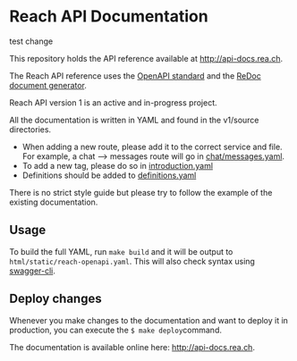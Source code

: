 # Reach API Documentation

test change

This repository holds the API reference available at http://api-docs.rea.ch.

The Reach API reference uses the [OpenAPI standard](https://openapis.org/) and the [ReDoc document generator](https://github.com/Rebilly/ReDoc).

Reach API version 1 is an active and in-progress project.

All the documentation is written in YAML and found in the v1/source directories.

* When adding a new route, please add it to the correct service and file. For example, a chat --> messages route will go in [chat/messages.yaml](https://github.com/reach-service/docs-api/blob/master/v1/source/chat/messages.yaml).
* To add a new tag, please do so in [introduction.yaml](https://github.com/reach-service/docs-api/blob/master/v1/source/introduction.yaml)
* Definitions should be added to [definitions.yaml](https://github.com/reach-service/docs-api/blob/master/v1/source/definitions.yaml)

There is no strict style guide but please try to follow the example of the existing documentation.

## Usage

To build the full YAML, run `make build` and it will be output to `html/static/reach-openapi.yaml`. This will also check syntax using [swagger-cli](https://github.com/BigstickCarpet/swagger-cli).

## Deploy changes

Whenever you make changes to the documentation and want to deploy it in production, you can execute the `$ make deploy`command.

The documentation is available online here: http://api-docs.rea.ch.
